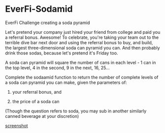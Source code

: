 EverFi-Sodamid
==============

EverFi Challenge creating a soda pyramid







Let's pretend your company just hired your friend from college and paid you a referral bonus. Awesome! To celebrate, you're taking your team out to the terrible dive bar next door and using the referral bonus to buy, and build, the largest three-dimensional soda can pyramid you can. And then probably drink those sodas, because let's pretend it's Friday too.

A soda can pyramid will square the number of cans in each level - 1 can in the top level, 4 in the second, 9 in the next, 16, 25...

Complete the sodaamid function to return the number of complete levels of a soda can pyramid you can make, given the parameters of:

1) your referral bonus, and

2) the price of a soda can

(Though the question refers to soda, you may sub in another similarly canned beverage at your discretion)


[screenshot](https://github.com/ismk/EverFi-Sodamid/blob/master/soda_pyramid.png)